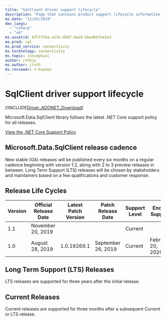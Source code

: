 ```yaml
---
title: "SqlClient driver support lifecycle"
description: "Page that contains product support lifecycle information."
ms.date: "11/25/2019"
dev_langs: 
  - "csharp"
  - "vb"
ms.assetid: 6f5ff56a-a57e-49d7-8ae9-bbed697e42e3
ms.prod: sql
ms.prod_service: connectivity
ms.technology: connectivity
ms.topic: conceptual
author: rothja
ms.author: jroth
ms.reviewer: v-kaywon
---
```

# SqlClient driver support lifecycle

[!INCLUDE[Driver_ADONET_Download](../../includes/driver_adonet_download.md)]

Microsoft.Data.SqlClient library follows the latest .NET Core support policy for all releases.

[View the .NET Core Support Policy](https://dotnet.microsoft.com/platform/support/policy/dotnet-core)

## Microsoft.Data.SqlClient release cadence

New stable (GA) releases will be published every six months on a regular cadence beginning with version 1.2, along with 2 to 3 preview releases in between. Long Term Support (LTS) releases will be chosen by stakeholders and maintainers based on a few qualifications and customer response.

## Release Life Cycles

| Version | Official Release Date | Latest Patch Version | Patch Release Date | Support Level  | End of Support |
| -- | -- | -- | -- | -- | -- |
| 1.1 | November 20, 2019 |  |  | Current |  |
| 1.0 | August 28, 2019 | 1.0.19269.1 | September 26, 2019 | Current | February 20, 2020 |

## Long Term Support (LTS) Releases

LTS releases are supported for three years after the initial release.

## Current Releases

Current releases are supported for three months after a subsequent Current or LTS release.
